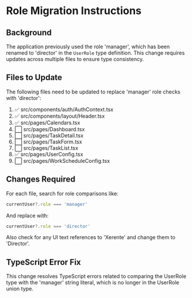 
# Role Migration Instructions

## Background
The application previously used the role 'manager', which has been renamed to 'director' in the `UserRole` type definition. This change requires updates across multiple files to ensure type consistency.

## Files to Update
The following files need to be updated to replace 'manager' role checks with 'director':

1. ✅ src/components/auth/AuthContext.tsx
2. ✅ src/components/layout/Header.tsx
3. ✅ src/pages/Calendars.tsx
4. ⬜ src/pages/Dashboard.tsx
5. ⬜ src/pages/TaskDetail.tsx
6. ⬜ src/pages/TaskForm.tsx
7. ⬜ src/pages/TaskList.tsx
8. ✅ src/pages/UserConfig.tsx
9. ⬜ src/pages/WorkScheduleConfig.tsx

## Changes Required
For each file, search for role comparisons like:
```typescript
currentUser?.role === 'manager'
```

And replace with:
```typescript
currentUser?.role === 'director'
```

Also check for any UI text references to 'Xerente' and change them to 'Director'.

## TypeScript Error Fix
This change resolves TypeScript errors related to comparing the UserRole type with the 'manager' string literal, which is no longer in the UserRole union type.
